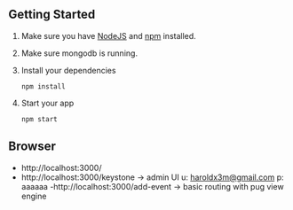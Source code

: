 ## Getting Started

1. Make sure you have [NodeJS](https://nodejs.org/) and [npm](https://www.npmjs.com/) installed.
2. Make sure  mongodb is running.
3. Install your dependencies

    ```
    npm install
    ```
4. Start your app

    ```
    npm start
    ```

## Browser

- http://localhost:3000/
- http://localhost:3000/keystone -> admin UI
  u: haroldx3m@gmail.com
  p: aaaaaa
-http://localhost:3000/add-event -> basic routing with pug view engine


